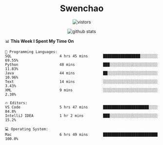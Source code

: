 <h1 align="center">Swenchao</h3>

<p align="center">
  <img src="https://visitor-badge.glitch.me/badge?page_id=Swenchao" alt="vistors" />
</p>

<p align="center">
  <img src="https://github-readme-stats.vercel.app/api?username=Swenchao&count_private=true&show_icons=true&theme=vue-dark&hide_title=true" alt="github stats" />
</p>

<!--START_SECTION:waka-->
📊 **This Week I Spent My Time On** 

```text
💬 Programming Languages: 
SQL                      4 hrs 45 mins       █████████████████░░░░░░░░   69.55% 
Python                   48 mins             ███░░░░░░░░░░░░░░░░░░░░░░   11.83% 
Java                     44 mins             ██░░░░░░░░░░░░░░░░░░░░░░░   10.96% 
Text                     14 mins             ░░░░░░░░░░░░░░░░░░░░░░░░░   3.43% 
XML                      9 mins              ░░░░░░░░░░░░░░░░░░░░░░░░░   2.38%

🔥 Editors: 
VS Code                  5 hrs 47 mins       █████████████████████░░░░   84.8% 
IntelliJ IDEA            1 hr 2 mins         ███░░░░░░░░░░░░░░░░░░░░░░   15.2%

💻 Operating System: 
Mac                      6 hrs 49 mins       █████████████████████████   100.0%

```


<!--END_SECTION:waka-->
